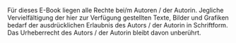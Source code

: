 Für dieses E-Book liegen alle Rechte bei/m Autoren / der Autorin. Jegliche Vervielfältigung der hier zur Verfügung gestellten Texte, Bilder und Grafiken bedarf der ausdrücklichen Erlaubnis des Autors / der Autorin in Schriftform. Das Urheberrecht des Autors / der Autorin bleibt davon unberührt. 